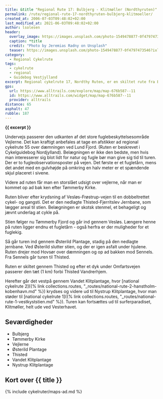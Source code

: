```yaml
---
title: &title "Regional Rute 17: Bulbjerg - Klitmøller (Nordthyruten)"
permalink: /rute/regional-rute-17-nordthyruten-bulbjerg-klitmoeller/
created_at: 2006-07-03T09:48:02+02:00
last_modified_at: 2021-06-03T09:48:02+02:00
author: lsolesen
header:
  overlay_image: https://images.unsplash.com/photo-1549478877-0f4797473546?ixlib=rb-1.2.1&auto=format&fit=crop&h=630&w=1200&q=80
  caption: *title
  credit: "Photo by Jeremias Radny on Unsplash"
  teaser: https://images.unsplash.com/photo-1549478877-0f4797473546?ixlib=rb-1.2.1&auto=format&fit=crop&h=300&w=400&q=60
category:
  - Regional Cykelrute
tags:
  - cykelrute
  - regional
  - Guidebog Vestjylland
excerpt: Regional cykelrute 17, Nordthy Ruten, er en skiltet rute fra Bulbjerg på national cykelrute 1 over Thisted til Nystrup Plantage hvor den igen møder national rute 1.
gps:
  url: https://www.alltrails.com/explore/map/map-676b587--11
  id: https://www.alltrails.com/widget/map/map-676b587--11
  provider: alltrails
distance: 65
asphalt: 47
rubble: 187
---
```


**{{ excerpt }}**

Undervejs passerer den udkanten af det store fuglebeskyttelsesområde Vejlerne. Det kan kraftigt anbefales at tage en afstikker ad regional cykelrute 55 over dæmningen ved Lund Fjord. (Ruten er beskrevet i Cykelguidebog Nordjylland). Belægningen er ikke den bedste, men hvis man interesserer sig blot lidt for natur og fugle bør man give sig tid til turen. Der er to fugleobservationsposter på vejen. Det første er et fugletårn, mens det andet med en gulvhøjde på omkring en halv meter er et spændende skjul placeret i sivene.

Videre ad ruten får man en storslået udsigt over vejlerne, når man er kommet op ad bak ken efter Tømmerby Kirke.

Ruten bliver efter krydsning af Vesløs-Frøstrup-vejen til en dobbeltrettet cykel- og gangsti. Det er den nedlagte Thisted-Fjerritslev Jernbane, som lægger areal til stien. Belægningen er skotsk stenmel, et behageligt og jævnt underlag at cykle på.

Stien følger nu Tømmerby Fjord og går ind gennem Vesløs. Længere henne på ruten ligger endnu et fugletårn - også herfra er der muligheder for et fuglekig.

Så går turen ind gennem Østerild Plantage, stadig på den nedlagte jernbane. Ved Østerild slutter stien, og der er igen asfalt under hjulene. Ruten drejer mod Hovsør over dæmningen og op ad bakken mod Sennels. Fra Sennels går turen til Thisted.

Ruten er skiltet gennem Thisted og efter et dyk under Omfartsvejen passerer den tæt (1 km) forbi Thisted Vandrerhjem.

Herefter går det vestpå gennem Vandet Klitplantage, hvor [national cykelrute 2]({% link collections.routes, "_routes/national-rute-2-hanstholm-kobenhavn.md" %}) krydses og videre ud til Nystrup Klitplantage, hvor man støder til [national cykelrute 1]({% link collections.routes, "_routes/national-rute-1-vestkyststien.md" %}). Turen kan fortsættes ud til surferparadiset, Klitmøller, helt ude ved Vesterhavet.

## Seværdigheder

- Bulbjerg
- Tømmerby Kirke
- Vejlerne
- Østerild Plantage
- Thisted
- Vandet Klitplantage
- Nystrup Klitplantage

## Kort over {{ title }}

{% include cykelruter/maps-ad.md %}
